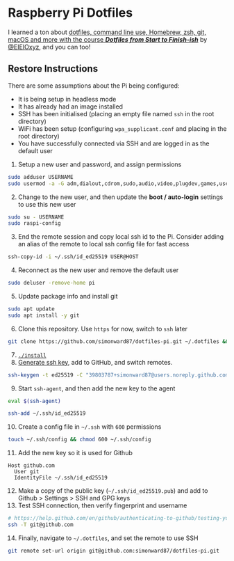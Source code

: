 # Raspberry Pi Dotfiles

I learned a ton about [dotfiles, command line use, Homebrew, zsh, git, macOS and more with the course **_Dotfiles from Start to Finish-ish_**](http://dotfiles.eieio.xyz/) by [@EIEIOxyz](https://twitter.com/EIEIOxyz/), and you can too!

## Restore Instructions

There are some assumptions about the Pi being configured: 

- It is being setup in headless mode
- It has already had an image installed
- SSH has been initialised (placing an empty file named `ssh` in the root directory)
- WiFi has been setup (configuring `wpa_supplicant.conf` and placing in the root directory)
- You have successfully connected via SSH and are logged in as the default user

1. Setup a new user and password, and assign permissions

```sh
sudo adduser USERNAME
sudo usermod -a -G adm,dialout,cdrom,sudo,audio,video,plugdev,games,users,input,netdev,gpio,i2c,spi USERNAME
```

2. Change to the new user, and then update the **boot / auto-login** settings to use this new user

```sh
sudo su - USERNAME
sudo raspi-config
```

3. End the remote session and copy local ssh id to the Pi. Consider adding an alias of the remote to local ssh config file for fast access

```sh
ssh-copy-id -i ~/.ssh/id_ed25519 USER@HOST
```

4. Reconnect as the new user and remove the default user

```sh
sudo deluser -remove-home pi
```

5. Update package info and install git

```sh
sudo apt update
sudo apt install -y git
```

6. Clone this repository. Use `https` for now, switch to `ssh` later

```sh
git clone https://github.com/simonward87/dotfiles-pi.git ~/.dotfiles && cd ~/.dotfiles
```

7. [`./install`](install)
8. [Generate ssh key](https://help.github.com/en/github/authenticating-to-github/connecting-to-github-with-ssh), add to GitHub, and switch remotes.

```sh
ssh-keygen -t ed25519 -C "39803787+simonward87@users.noreply.github.com"
```

9. Start `ssh-agent`, and then add the new key to the agent

```sh
eval $(ssh-agent)

ssh-add ~/.ssh/id_ed25519
```

10. Create a config file in `~/.ssh` with `600` permissions

```sh
touch ~/.ssh/config && chmod 600 ~/.ssh/config
```

11. Add the new key so it is used for Github

```
Host github.com
  User git
  IdentityFile ~/.ssh/id_ed25519
```

12. Make a copy of the public key (`~/.ssh/id_ed25519.pub`) and add to Github > Settings > SSH and GPG keys
13. Test SSH connection, then verify fingerprint and username

```sh
# https://help.github.com/en/github/authenticating-to-github/testing-your-ssh-connection
ssh -T git@github.com
```

14. Finally, navigate to `~/.dotfiles`, and set the remote to use SSH

```sh
git remote set-url origin git@github.com:simonward87/dotfiles-pi.git
```
